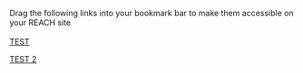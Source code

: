 Drag the following links into your bookmark bar to make them accessible on your REACH site
<br><br>
[TEST](javascript:(function(){alert(0);})();)

[TEST 2](javascript:(function(){document.body.appendChild(document.createElement('script')).src='https://rawcdn.githack.com/nicrobichaud/REACH-bookmarklet-helpers/e493eb39b9bac87711c02fa103c8aecb5254e22b/test.js'})();)

